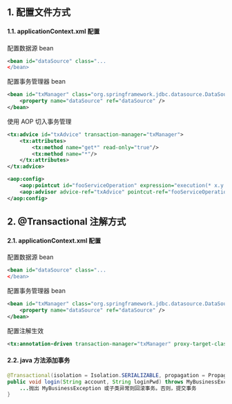 
## 1. 配置文件方式

#### 1.1. applicationContext.xml 配置

配置数据源 bean

```xml
<bean id="dataSource" class="...
</bean>
```

配置事务管理器 bean

```xml
<bean id="txManager" class="org.springframework.jdbc.datasource.DataSourceTransactionManager" scope="singleton">
    <property name="dataSource" ref="dataSource" />
</bean>
```

使用 AOP 切入事务管理

```xml
<tx:advice id="txAdvice" transaction-manager="txManager">
    <tx:attributes>
        <tx:method name="get*" read-only="true"/>
        <tx:method name="*"/>
    </tx:attributes>
</tx:advice>

<aop:config>
    <aop:pointcut id="fooServiceOperation" expression="execution(* x.y.service.FooService.*(..))"/>
    <aop:advisor advice-ref="txAdvice" pointcut-ref="fooServiceOperation"/>
</aop:config>
```

## 2. @Transactional 注解方式

#### 2.1. applicationContext.xml 配置

配置数据源 bean

```xml
<bean id="dataSource" class="...
</bean>
```

配置事务管理器 bean

```xml
<bean id="txManager" class="org.springframework.jdbc.datasource.DataSourceTransactionManager" scope="singleton">
    <property name="dataSource" ref="dataSource" />
</bean>
```

配置注解生效

```xml
<tx:annotation-driven transaction-manager="txManager" proxy-target-class="true" />
```

#### 2.2. java 方法添加事务

```java
@Transactional(isolation = Isolation.SERIALIZABLE, propagation = Propagation.REQUIRED, rollbackFor = MyBusinessException.class)
public void login(String account, String loginPwd) throws MyBusinessException {
    ...抛出 MyBusinessException 或子类异常则回滚事务。否则，提交事务
}
```
